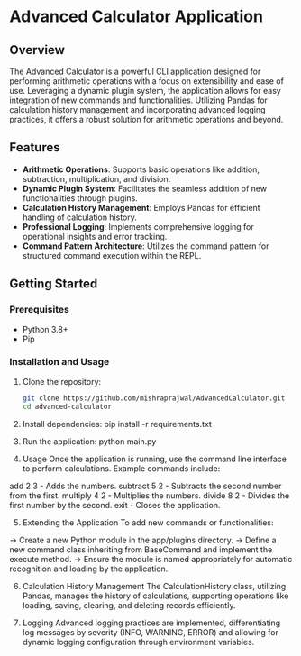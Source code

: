 # Advanced Calculator Application

## Overview

The Advanced Calculator is a powerful CLI application designed for performing arithmetic operations with a focus on extensibility and ease of use. Leveraging a dynamic plugin system, the application allows for easy integration of new commands and functionalities. Utilizing Pandas for calculation history management and incorporating advanced logging practices, it offers a robust solution for arithmetic operations and beyond.

## Features

- **Arithmetic Operations**: Supports basic operations like addition, subtraction, multiplication, and division.
- **Dynamic Plugin System**: Facilitates the seamless addition of new functionalities through plugins.
- **Calculation History Management**: Employs Pandas for efficient handling of calculation history.
- **Professional Logging**: Implements comprehensive logging for operational insights and error tracking.
- **Command Pattern Architecture**: Utilizes the command pattern for structured command execution within the REPL.

## Getting Started

### Prerequisites

- Python 3.8+
- Pip

### Installation and Usage

1. Clone the repository:
   ```bash
   git clone https://github.com/mishraprajwal/AdvancedCalculator.git
   cd advanced-calculator

2. Install dependencies:
pip install -r requirements.txt

3. Run the application:
python main.py

4. Usage
Once the application is running, use the command line interface to perform calculations. Example commands include:

add 2 3 - Adds the numbers.
subtract 5 2 - Subtracts the second number from the first.
multiply 4 2 - Multiplies the numbers.
divide 8 2 - Divides the first number by the second.
exit - Closes the application.

5. Extending the Application
To add new commands or functionalities:

-> Create a new Python module in the app/plugins directory.
-> Define a new command class inheriting from BaseCommand and implement the execute method.
-> Ensure the module is named appropriately for automatic recognition and loading by the application.

6. Calculation History Management
The CalculationHistory class, utilizing Pandas, manages the history of calculations, supporting operations like loading, saving, clearing, and deleting records efficiently.

7. Logging
Advanced logging practices are implemented, differentiating log messages by severity (INFO, WARNING, ERROR) and allowing for dynamic logging configuration through environment variables.




